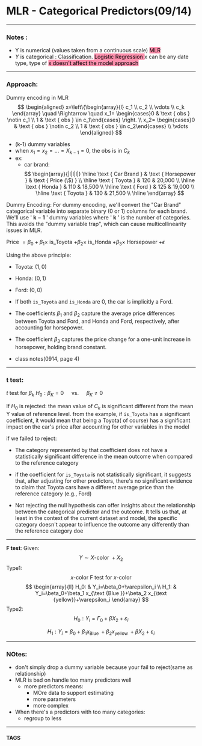 # MLR - Categorical Predictors(09/14)


---
### Notes :
- Y is numerical (values taken from a continuous scale)
<mark style="background: #FF5582A6;">MLR</mark>
- $Y$ is categorical : Classification. <mark style="background: #FF5582A6;">Logistic Regression </mark>
x can be any date type, type of <mark style="background: #FF5582A6;">x doesn't affect the model approach</mark>
---
### Approach:
Dummy encoding in MLR
$$
\begin{aligned}
x=\left\{\begin{array}{l}
c_1 \\
c_2 \\
\vdots \\
c_k
\end{array} \quad \Rightarrow \quad x_1= \begin{cases}0 & \text { obs } \notin c_1 \\
1 & \text { obs } \in c_1\end{cases} \right. \\
x_2= \begin{cases}0 & \text { obs } \notin c_2 \\
1 & \text { obs } \in c_2\end{cases} \\
\vdots
\end{aligned}
$$
- (k-1) dummy variables
- when $x_{1} = x_{2} =\dots=X_{k-1}=0$, the obs is in $C_{k}$
- ex:
	- car brand: 
$$
\begin{array}{|l|l|l|}
\hline \text { Car Brand } & \text { Horsepower } & \text { Price (\$) } \\
\hline \text { Toyota } & 120 & 20,000 \\
\hline \text { Honda } & 110 & 18,500 \\
\hline \text { Ford } & 125 & 19,000 \\
\hline \text { Toyota } & 130 & 21,500 \\
\hline
\end{array}
$$

Dummy Encoding:
For dummy encoding, we'll convert the "Car Brand" categorical variable into separate binary (0 or 1) columns for each brand.
We'll use ' $\mathbf{k - 1}$ ' dummy variables where ' $\mathbf{k}$ ' is the number of categories. This avoids the "dummy variable trap", which can cause multicollinearity issues in MLR.


Price $=\beta_0+\beta_1 \times$ is_Toyota $+\beta_2 \times$ is_Honda $+\beta_3 \times$ Horsepower $+\epsilon$

Using the above principle:
- Toyota: $(1,0)$
- Honda: $(0,1)$
- Ford: $(0,0)$
- If both `is_Toyota` and `is_Honda` are 0, the car is implicitly a Ford.
- The coefficients $\beta_1$ and $\beta_2$ capture the average price differences between Toyota and Ford, and Honda and Ford, respectively, after accounting for horsepower.
- The coefficient $\beta_3$ captures the price change for a one-unit increase in horsepower, holding brand constant.









- class notes(0914, page 4)
---

### t test:
$t$ test for $\beta_k$
$H_0: \beta_K=0 \quad$ vs. $\quad \beta_K \neq 0$

If $H_{0}$ is rejected: the mean value of $C_{k}$ is significant different from the mean Y value of reference level. from the example, if `is_Toyota` has a significant coefficient, it would mean that being a Toyota( of course) has a significant impact on the car's price after accounting for other variables in the model

if  we failed to reject: 
- The category represented by that coefficient does not have a statistically significant difference in the mean outcome when compared to the reference category
- if the coefficient for `is_Toyota` is not statistically significant, it suggests that, after adjusting for other predictors, there's no significant evidence to claim that Toyota cars have a different average price than the reference category (e.g., Ford)

- Not rejecting the null hypothesis can offer insights about the relationship between the categorical predictor and the outcome. It tells us that, at least in the context of the current dataset and model, the specific category doesn't appear to influence the outcome any differently than the reference category doe


---
**F test**:
Given:
$$
Y \sim X \text {-color }+X_2
$$
Type1:
$$
x \text {-color F test for } x \text {-color }
$$
$$
\begin{array}{ll}
H_0: & Y_i=\beta_0+\varepsilon_i \\
H_1: & Y_i=\beta_0+\beta_1 x_{\text {Blue }}+\beta_2 x_{\text {yellow}}+\varepsilon_i
\end{array}
$$
Type2:
$$
H_0: Y_i=\Gamma_0+\beta X_2+\varepsilon_i
$$

$$
H_1: Y_i=\beta_0+\beta_1 x_{\text {Blue }}+\beta_2 x_{\text {yellow }}+\beta X_2+\varepsilon_i
$$

---
### NOtes:
- don't simply drop a dummy variable because your fail to reject(same as relationship)
- MLR is bad on handle too many predictors well
	- more predictors means:
		- MOre data to support estimating
		- more parameters
		- more complex
- When there's a predictors with too many categories:
	- regroup to less
---
#### TAGS